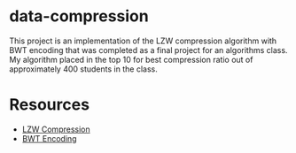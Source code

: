 # data-compression
This project is an implementation of the LZW compression algorithm with BWT encoding that was completed as a final project for an algorithms class. My algorithm placed in the top 10 for best compression ratio out of approximately 400 students in the class. 

# Resources 
- <a href="https://en.wikipedia.org/wiki/Lempel–Ziv–Welch">LZW Compression</a>
- <a href="https://en.wikipedia.org/wiki/Burrows–Wheeler_transform">BWT Encoding</a>

